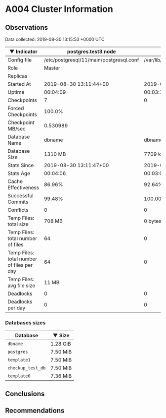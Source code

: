 # A004 Cluster Information #

## Observations ##
Data collected: 2019-08-30 13:15:53 +0000 UTC  

|&#9660;&nbsp;Indicator | postgres.test3.node | postgres.test1.node | postgres.test2.node |
|--------|-------|-------- |-------- |
|Config file |/etc/postgresql/11/main/postgresql.conf|/var/lib/postgresql/11/data1/postgresql.conf|/var/lib/postgresql/11/data2/postgresql.conf|
|Role |Master|<no value>|<no value>|
|Replicas ||<no value>|<no value>|
|Started At |2019-08-30&nbsp;13:11:44+00|2019-08-30 13:11:51+00|2019-08-30 13:11:55+00|
|Uptime |00:04:09|00:03:13|00:03:29|
|Checkpoints |7|0|0|
|Forced Checkpoints |100.0%|<no value>|<no value>|
|Checkpoint MB/sec |0.530989|<no value>|<no value>|
|Database Name |dbname|dbname|dbname|
|Database Size |1310&nbsp;MB|7709 kB|7701 kB|
|Stats Since |2019-08-30&nbsp;13:11:47+00|2019-08-30 13:12:02+00|2019-08-30 13:12:02+00|
|Stats Age |00:04:06|00:03:02|00:03:22|
|Cache Effectiveness |86.96%|92.64%|92.64%|
|Successful Commits |99.48%|100.00%|100.00%|
|Conflicts |0|0|0|
|Temp Files: total size |708&nbsp;MB|0 bytes|0 bytes|
|Temp Files: total number of files |64|0|0|
|Temp Files: total number of files per day |64|0|0|
|Temp Files: avg file size |11&nbsp;MB|<no value>|<no value>|
|Deadlocks |0|0|0|
|Deadlocks per day |0|0|0|


### Databases sizes ###

| Database | &#9660;&nbsp;Size |
|----------|--------|
| `dbname` | 1.28&nbsp;GiB |
| `postgres` | 7.50&nbsp;MiB |
| `template1` | 7.50&nbsp;MiB |
| `checkup_test_db` | 7.50&nbsp;MiB |
| `template0` | 7.36&nbsp;MiB |


## Conclusions ##


## Recommendations ##

